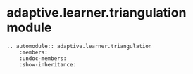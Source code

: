 # adaptive.learner.triangulation module

```{eval-rst}
.. automodule:: adaptive.learner.triangulation
    :members:
    :undoc-members:
    :show-inheritance:
```
